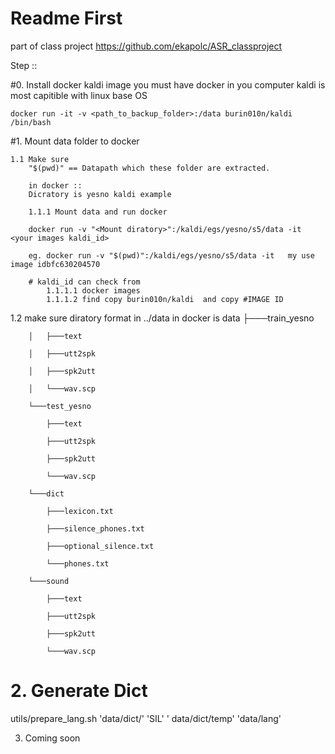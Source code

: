 # Readme First 
part of class project
https://github.com/ekapolc/ASR_classproject

Step ::

#0. Install docker kaldi image
    you must have docker in you computer 
    kaldi is most capitible with linux base OS

    docker run -it -v <path_to_backup_folder>:/data burin010n/kaldi /bin/bash

#1. Mount data folder to docker 

    1.1 Make sure 
        "$(pwd)" == Datapath which these folder are extracted. 
        
        in docker :: 
        Dicratory is yesno kaldi example

        1.1.1 Mount data and run docker 

        docker run -v "<Mount diratory>":/kaldi/egs/yesno/s5/data -it <your images kaldi_id>

        eg. docker run -v "$(pwd)":/kaldi/egs/yesno/s5/data -it   my use image idbfc630204570

        # kaldi_id can check from 
            1.1.1.1 docker images 
            1.1.1.2 find copy burin010n/kaldi  and copy #IMAGE ID  
   1.2 make sure diratory format in  ../data in docker is
        data 
        ├───train_yesno
        
        │   ├───text
        
        │   ├───utt2spk
        
        │   ├───spk2utt
        
        │   └───wav.scp
        
        └───test_yesno
        
            ├───text
            
            ├───utt2spk
            
            ├───spk2utt
            
            └───wav.scp
            
        └───dict
        
            ├───lexicon.txt
            
            ├───silence_phones.txt
            
            ├───optional_silence.txt
            
            └───phones.txt
            
        └───sound
        
            ├───text
            
            ├───utt2spk
            
            ├───spk2utt
            
            └───wav.scp

# 2. Generate Dict

utils/prepare_lang.sh 'data/dict/' 'SIL' ' data/dict/temp' 'data/lang'


3. Coming soon
